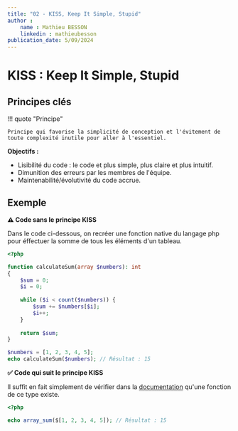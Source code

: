 ```yaml
---
title: "02 - KISS, Keep It Simple, Stupid" 
author :
    name : Mathieu BESSON
    linkedin : mathieubesson
publication_date: 5/09/2024
---
```


# KISS : Keep It Simple, Stupid

## Principes clés

!!! quote "Principe"

    Principe qui favorise la simplicité de conception et l'évitement de toute complexité inutile pour aller à l'essentiel.

**Objectifs :**

- Lisibilité du code : le code et plus simple, plus claire et plus intuitif.
- Dimunition des erreurs par les membres de l'équipe.
- Maintenabilité/évolutivité du code accrue.

## Exemple

**⚠️ Code sans le principe KISS**

Dans le code ci-dessous, on recréer une fonction native du langage php pour éffectuer la somme de tous les éléments d'un tableau.

```php
<?php

function calculateSum(array $numbers): int
{
    $sum = 0;
    $i = 0;
    
    while ($i < count($numbers)) {
        $sum += $numbers[$i];
        $i++;
    }
    
    return $sum;
}

$numbers = [1, 2, 3, 4, 5];
echo calculateSum($numbers); // Résultat : 15
```

**✅ Code qui suit le principe KISS**

Il suffit en fait simplement de vérifier dans la [documentation](https://www.php.net/manual/en/function.array-sum.php) qu'une fonction de ce type existe.

```php
<?php

echo array_sum($[1, 2, 3, 4, 5]); // Résultat : 15
```
